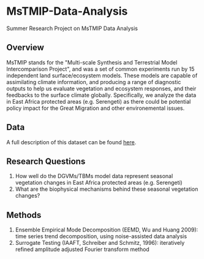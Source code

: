 # MsTMIP-Data-Analysis
Summer Research Project on MsTMIP Data Analysis

## Overview
MsTMIP stands for the "Multi-scale Synthesis and Terrestrial Model Intercomparison Project",  and was a set of common experiments run by 15 independent land surface/ecosystem models. These models are capable of assimilating climate information, and producing a range of diagnostic outputs to help us evaluate vegetation and ecosystem responses, and their feedbacks to the surface climate globally.
Specifically, we analyze the data in East Africa protected areas (e.g. Serengeti) as there could be potential policy impact for the Great Migration and other environemental issues. 

## Data
A full description of this dataset can be found [here](https://daac.ornl.gov/NACP/guides/NACP_MsTMIP_TBMO.html).

## Research Questions
1. How well do the DGVMs/TBMs model data represent seasonal vegetation changes in East Africa protected areas (e.g. Serengeti)
2. What are the biophysical mechanisms behind these seasonal vegetation changes?

## Methods
1. Ensemble Empirical Mode Decomposition (EEMD, Wu and Huang 2009): time series trend decomposition, using noise-assisted data analysis
2. Surrogate Testing (IAAFT, Schreiber and Schmitz, 1996): iteratively refined amplitude adjusted Fourier transform method
